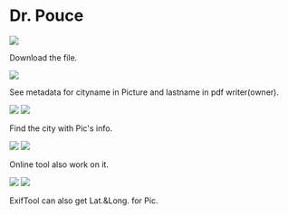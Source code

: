 # **Dr. Pouce**
![](https://i.imgur.com/NjPMEJp.png)

Download the file.

![](https://i.imgur.com/yrThGmP.png)

See metadata for cityname in Picture and lastname in pdf writer(owner).

![](https://i.imgur.com/2g1fLyw.png)
![](https://i.imgur.com/9PGVQk3.png)

Find the  city with Pic's info.

![](https://i.imgur.com/mrZ7BZA.png)
![](https://i.imgur.com/9Rlffqm.png)

Online tool also work on it. 

![](https://i.imgur.com/9QiBFeQ.png)
![](https://i.imgur.com/bbJEOsI.png)

ExifTool can also get Lat.&Long. for Pic.

